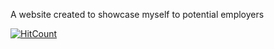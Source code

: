 A website created to showcase myself to potential employers


[![HitCount](http://hits.dwyl.io/{prithvirajkadiyala}/{prithvirajkadiyala.github.io}.svg)](http://hits.dwyl.io/{prithvirajkadiyala}/{prithvirajkadiyala.github.io})

